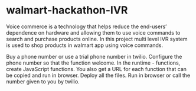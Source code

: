﻿# walmart-hackathon-IVR
Voice commerce is a technology that helps reduce the end-users’ dependence on hardware and allowing them to use voice commands to search and purchase products online.
In this project multi level IVR system is used to shop products in walmart app using voice commands.

Buy a phone number or use a trial phone number in twilio.
Configure the phone number so that the function welcome.
In the runtime - functions, create JavaScript functions.
You also get a URL for each function that can be copied and run in browser.
Deploy all the files.
Run in browser or call the number given to you by twilio.
